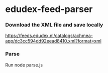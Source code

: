 # edudex-feed-parser

### Download the XML file and save locally
https://feeds.edudex.nl/catalogs/achmea-app/dc3cc594dd92eead8410.xml?format=xml

### Parse
Run node parse.js
